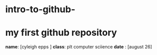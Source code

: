 # intro-to-github-
 # my first github repository
  **name**: [cyleigh epps ]
**class**: plt computer sciience 
**date** : [august 26]
